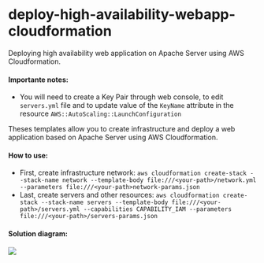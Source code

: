 # deploy-high-availability-webapp-cloudformation
Deploying high availability web application on Apache Server using AWS Cloudformation.
<br/>
<h4>Importante notes:</h4>
<ul>
  <li>You will need to create a Key Pair through web console, to edit <code>servers.yml</code> file and to update value of the <code>KeyName</code> attribute in the resource <code>AWS::AutoScaling::LaunchConfiguration</code></li>
</ul>  
    
Theses templates allow you to create infrastructure and deploy a web application based on Apache Server using AWS Cloudformation.
<br/>
<h4>How to use:</h4>
<ul>
  <li>First, create infrastructure network: <code>aws cloudformation create-stack --stack-name network --template-body file:///&#60your-path&#62/network.yml --parameters file:///&#60your-path&#62network-params.json</code></li>
    <li>Last, create servers and other resources: <code>aws cloudformation create-stack --stack-name servers --template-body file:///&#60your-path&#62/servers.yml --capabilities CAPABILITY_IAM --parameters file:///&#60your-path&#62/servers-params.json</code></li>  
 </ul>
<h4>Solution diagram:</h4>
<img src="https://github.com/Waelson/deploy-high-availability-webapp-cloudformation/blob/master/diagram.png">
